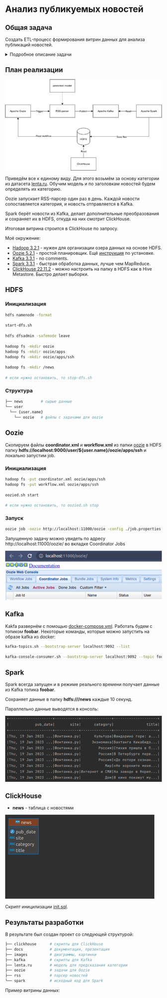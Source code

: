 # Анализ публикуемых новостей

## Общая задача

Создать ETL-процесс формирования витрин данных для анализа публикаций новостей.

<details>
  <summary>Подробное описание задачи</summary>

- Разработать скрипты загрузки данных в 2-х режимах:
    - Инициализирующий – загрузка полного слепка данных источника
    - Инкрементальный – загрузка дельты данных за прошедшие сутки

- Организовать правильную структуру хранения данных
    - Сырой слой данных
    - Промежуточный слой
    - Слой витрин

В качестве результата работы программного продукта необходимо написать скрипт, который формирует витрину данных следующего содержания

- Суррогатный ключ категории
- Название категории
- Общее количество новостей из всех источников по данной категории за все время
- Количество новостей данной категории для каждого из источников за все время
- Общее количество новостей из всех источников по данной категории за последние сутки
- Количество новостей данной категории для каждого из источников за последние сутки
- Среднее количество публикаций по данной категории в сутки
- День, в который было сделано максимальное количество публикаций по данной категории
- Количество публикаций новостей данной категории по дням недели

**Дополнение**:

Т.к. в разных источниках названия и разнообразие категорий могут отличаться, вам необходимо привести все к единому виду.

**Источники**:

- https://lenta.ru/rss/
- https://www.vedomosti.ru/rss/news
- https://tass.ru/rss/v2.xml

</details>

## План реализации

![График1](images/diagram.drawio.png)

Приведём все к единому виду. Для этого возьмём за основу категории из датасета [lenta.ru](https://github.com/yutkin/Lenta.Ru-News-Dataset/releases). Обучим модель и по заголовкам новостей будем определять их категорию.

Oozie запускает RSS-парсер один раз в день. Каждой новости сопоставляется категория, и новость отправляется в Kafka.

Spark берёт новости из Kafka, делает дополнительные преобразования и сохраняет их в HDFS, откуда на них смотрит ClickHouse.

Итоговая витрина строится в ClickHouse по запросу.

Моё окружение:

- [Hadoop 3.2.1](https://hadoop.apache.org/docs/stable/hadoop-project-dist/hadoop-common/SingleCluster.html#Pseudo-Distributed_Operation) - нужен для организации озера данных на основе HDFS. 
- [Oozie 5.2.1](https://oozie.apache.org/docs/5.2.1/DG_QuickStart.html) - простой планировщик. Ещё [инструкция](https://www.cloudduggu.com/oozie/installation/) по установке.
- [Kafka 3.3.1](./kafka/) - no comments.
- [Spark 3.3.1](https://spark.apache.org/downloads.html) - быстрая обработка данных, лучше чем MapReduce.
- [ClickHouse 22.11.2](https://clickhouse.com/docs/ru/getting-started/install/) - можно настроить на папку в HDFS как в Hive Metastore. Быстро делает выборки.

## HDFS

### Инициализация

```bash
hdfs namenode -format

start-dfs.sh

hdfs dfsadmin -safemode leave

hadoop fs -mkdir oozie
hadoop fs -mkdir oozie/apps
hadoop fs -mkdir oozie/apps/ssh

hadoop fs -mkdir /news

# если нужно остановить, то stop-dfs.sh
```

### Структура

```bash
├── news        # сырые данные
└── user
  └── {user.name}
    └── oozie   # файлы с задачами для oozie
```

## Oozie

Скопируем файлы **coordinator.xml** и **workflow.xml** из папки [oozie](./oozie/) в HDFS папку **hdfs://localhost:9000/user/${user.name}/oozie/apps/ssh** и локально запустим job.

### Инициализация

```bash
hadoop fs -put coordinator.xml oozie/apps/ssh
hadoop fs -put workflow.xml oozie/apps/ssh

oozied.sh start

# если нужно остановить, то oozied.sh stop
```
### Запуск

```bash
oozie job -oozie http://localhost:11000/oozie -config ./job.properties -run
```

Запущенную задачу можно увидеть по адресу http://localhost:11000/oozie/ во вкладке Coordinator Jobs

![oozie](./images/oozie.png)

## Kafka

Kakfa развернём с помощью [docker-compose.yml](./kafka/docker-compose.yml). Работать будем с топиком **foobar**. Некоторые команды, которые можно запустить на образе kafka из docker:

```bash
kafka-topics.sh --bootstrap-server localhost:9092 --list

kafka-console-consumer.sh --bootstrap-server localhost:9092 --topic foobar --from-beginning
```

## Spark

Spark всегда запущен и в режиме реального времени получает данные из Kafka топика **foobar**.

Сохраняет данные в папку **hdfs:///news** каждые 10 секунд.

Параллельно данные выводятся в консоль:

![spark](./images/spark.png)

## ClickHouse

- **news** - таблица с новостями

![ER](images/er.png)

Скрипт иницилизации [init.sql](./clickhouse/init.sql).

## Результаты разработки

В результате был создан проект со следующей структурой:

```bash
├── clickhouse      # скрипты для ClickHouse
├── docs            # документация, презентация
├── images          # диаграммы, картинки
├── kafka           # скрипты для Kafka
├── lenta.ru        # модель для предсказания категории
├── oozie           # задачи для Oozie
├── rss             # парсер новостей
└── spark           # исходный код для Spark
```
Пример витрины данных: